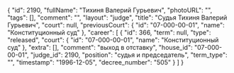 {
    "id": 2190,
    "fullName": "Тихиня Валерий Гурьевич",
    "photoURL": "",
    "tags": [],
    "comment": "",
    "layout": "judge",
    "title": "Судья Тихиня Валерий Гурьевич",
    "court": null,
    "previousCourt": {
        "id": "07-000-00-01",
        "name": "Конституционный суд"
    },
    "career": [
        {
            "id": 366,
            "term": null,
            "type": "released",
            "court": {
                "id": "07-000-00-01",
                "name": "Конституционный суд"
            },
            "extra": [],
            "comment": "выход в отставку",
            "house_id": "07-000-00-01",
            "judge_id": 2190,
            "position": "судья и председатель",
            "term_type": "",
            "timestamp": "1996-12-05",
            "decree_number": "505"
        }
    ]
}